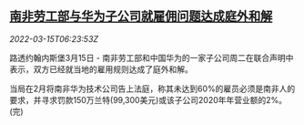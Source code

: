 <!--1647325861000-->
[南非劳工部与华为子公司就雇佣问题达成庭外和解](https://cn.reuters.com/article/south-africa-huawei-labor-settlement-031-idCNKCS2LC0HS)
------

<div><i>2022-03-15T06:23:53Z</i></div><p>路透约翰内斯堡3月15日 - 南非劳工部和中国华为的一家子公司周二在联合声明中表示，双方已经就当地的雇用规则达成了庭外和解。</p><p>当局在2月将南非华为技术公司告上法庭，称其未达到60%的雇员必须是南非人的要求，并寻求罚款150万兰特(99,300美元)或该子公司2020年年营业额的2%。 (完)</p>
